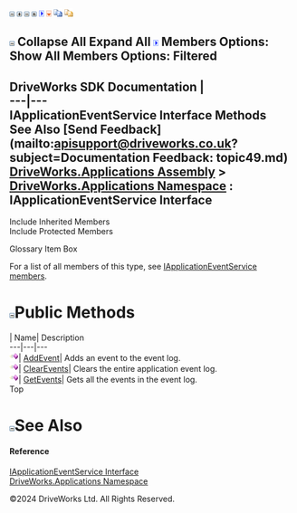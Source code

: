 ![](dotnetimages/collapse.gif) ![](dotnetimages/expand.gif) ![](dotnetimages/collapse.gif) ![](dotnetimages/expand.gif) ![](dotnetimages/drpdown.gif) ![](dotnetimages/drpdown_orange.gif) ![](dotnetimages/copycode.gif) ![](dotnetimages/copycodeHighlight.gif)

![](dotnetimages/collapse.gif) Collapse All Expand All ![](dotnetimages/drpdown.gif) Members Options: Show All  Members Options: Filtered   
---  
DriveWorks SDK Documentation  |   
---|---  
IApplicationEventService Interface Methods   
See Also [Send Feedback](mailto:apisupport@driveworks.co.uk?subject=Documentation Feedback: topic49.md)  
[DriveWorks.Applications Assembly](topic13.md) > [DriveWorks.Applications Namespace](topic16.md) : IApplicationEventService Interface  
---  
  
Include Inherited Members    
Include Protected Members    


Glossary Item Box

For a list of all members of this type, see [IApplicationEventService members](topic50.md).

# ![](dotnetimages/collapse.gif)Public Methods

| Name| Description  
---|---|---  
![ Method](dotnetimages/Method.gif)| [AddEvent](topic54.md)| Adds an event to the event log.   
![ Method](dotnetimages/Method.gif)| [ClearEvents](topic55.md)| Clears the entire application event log.   
![ Method](dotnetimages/Method.gif)| [GetEvents](topic56.md)| Gets all the events in the event log.   
Top

# ![](dotnetimages/collapse.gif)See Also

#### Reference

[IApplicationEventService Interface](topic49.md)   
[DriveWorks.Applications Namespace](topic16.md)

©2024 DriveWorks Ltd. All Rights Reserved.
